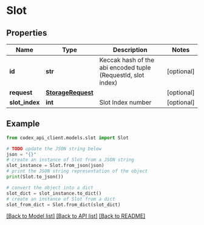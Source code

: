 # Slot


## Properties

Name | Type | Description | Notes
------------ | ------------- | ------------- | -------------
**id** | **str** | Keccak hash of the abi encoded tuple (RequestId, slot index) | [optional] 
**request** | [**StorageRequest**](StorageRequest.md) |  | [optional] 
**slot_index** | **int** | Slot Index number | [optional] 

## Example

```python
from codex_api_client.models.slot import Slot

# TODO update the JSON string below
json = "{}"
# create an instance of Slot from a JSON string
slot_instance = Slot.from_json(json)
# print the JSON string representation of the object
print(Slot.to_json())

# convert the object into a dict
slot_dict = slot_instance.to_dict()
# create an instance of Slot from a dict
slot_from_dict = Slot.from_dict(slot_dict)
```
[[Back to Model list]](../README.md#documentation-for-models) [[Back to API list]](../README.md#documentation-for-api-endpoints) [[Back to README]](../README.md)


